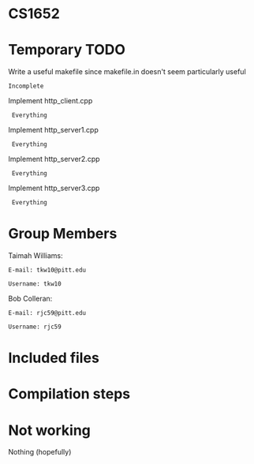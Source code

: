 # CS1652

# Temporary TODO

Write a useful makefile since makefile.in doesn't seem particularly useful

    Incomplete


Implement http_client.cpp

     Everything
     
Implement http_server1.cpp

     Everything
     
Implement http_server2.cpp

     Everything
     
Implement http_server3.cpp

     Everything
     

# Group Members
Taimah Williams:

    E-mail: tkw10@pitt.edu
    
    Username: tkw10
Bob Colleran:

    E-mail: rjc59@pitt.edu
    
    Username: rjc59
    
# Included files

# Compilation steps

# Not working
Nothing (hopefully)
